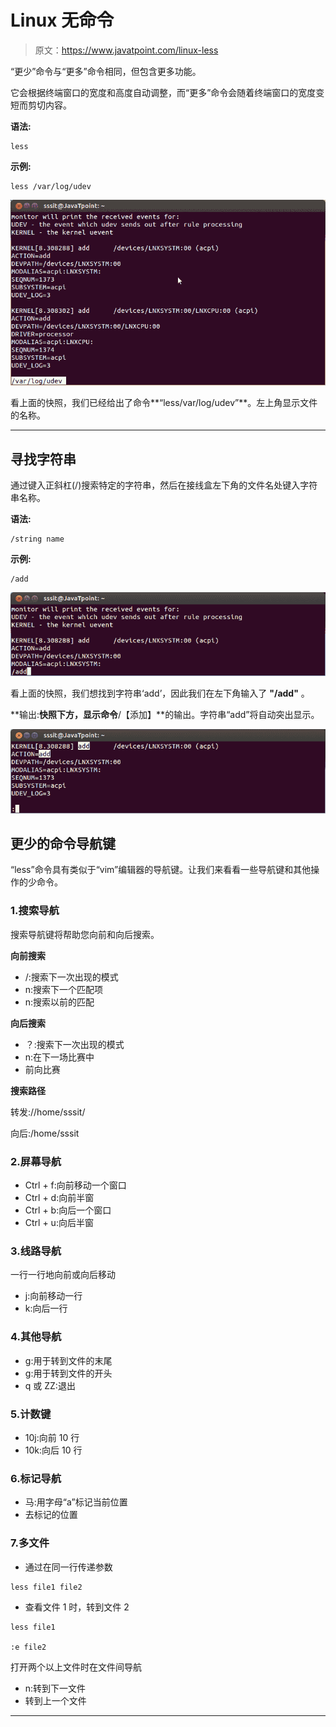 # Linux 无命令

> 原文：<https://www.javatpoint.com/linux-less>

“更少”命令与“更多”命令相同，但包含更多功能。

它会根据终端窗口的宽度和高度自动调整，而“更多”命令会随着终端窗口的宽度变短而剪切内容。

**语法:**

```
less 
```

**示例:**

```
less /var/log/udev

```

![Linux Less Command1](img/958137f5a0175e12b855815d35797737.png)

看上面的快照，我们已经给出了命令**“less/var/log/udev”**。左上角显示文件的名称。

* * *

## 寻找字符串

通过键入正斜杠(/)搜索特定的字符串，然后在接线盒左下角的文件名处键入字符串名称。

**语法:**

```
/string name

```

**示例:**

```
/add

```

![Linux Less Command2](img/1a0aaae80347bd11c1f447d87c2ce33b.png)

看上面的快照，我们想找到字符串‘add’，因此我们在左下角输入了 **"/add"** 。

**输出:**快照下方，显示命令**/【添加】**的输出。字符串“add”将自动突出显示。

![Linux Less Command3](img/9d983baa3ecae480771fa8c3137957c5.png)

## 更少的命令导航键

“less”命令具有类似于“vim”编辑器的导航键。让我们来看看一些导航键和其他操作的少命令。

### 1.搜索导航

搜索导航键将帮助您向前和向后搜索。

**向前搜索**

*   /:搜索下一次出现的模式
*   n:搜索下一个匹配项
*   n:搜索以前的匹配

**向后搜索**

*   ？:搜索下一次出现的模式
*   n:在下一场比赛中
*   前向比赛

**搜索路径**

转发:/\/home\/sssit\/

向后:/home/sssit

### 2.屏幕导航

*   Ctrl + f:向前移动一个窗口
*   Ctrl + d:向前半窗
*   Ctrl + b:向后一个窗口
*   Ctrl + u:向后半窗

### 3.线路导航

一行一行地向前或向后移动

*   j:向前移动一行
*   k:向后一行

### 4.其他导航

*   g:用于转到文件的末尾
*   g:用于转到文件的开头
*   q 或 ZZ:退出

### 5.计数键

*   10j:向前 10 行
*   10k:向后 10 行

### 6.标记导航

*   马:用字母“a”标记当前位置
*   去标记的位置

### 7.多文件

*   通过在同一行传递参数

```
less file1 file2

```

*   查看文件 1 时，转到文件 2

```
less file1

:e file2

```

打开两个以上文件时在文件间导航

*   n:转到下一文件
*   转到上一个文件

* * *
